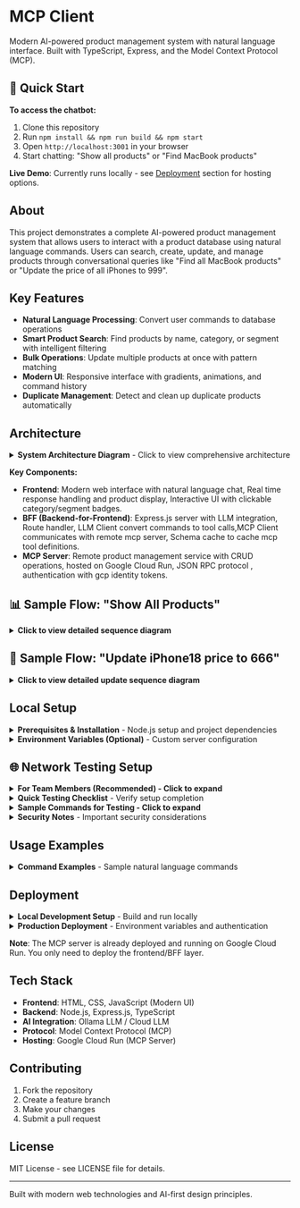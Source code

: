 # MCP Client

Modern AI-powered product management system with natural language interface. Built with TypeScript, Express, and the Model Context Protocol (MCP).

## 🚀 Quick Start

**To access the chatbot:**
1. Clone this repository
2. Run `npm install && npm run build && npm start`
3. Open `http://localhost:3001` in your browser
4. Start chatting: "Show all products" or "Find MacBook products"

**Live Demo**: Currently runs locally - see [Deployment](#deployment) section for hosting options.

## About

This project demonstrates a complete AI-powered product management system that allows users to interact with a product database using natural language commands. Users can search, create, update, and manage products through conversational queries like "Find all MacBook products" or "Update the price of all iPhones to 999".

## Key Features

- **Natural Language Processing**: Convert user commands to database operations
- **Smart Product Search**: Find products by name, category, or segment with intelligent filtering
- **Bulk Operations**: Update multiple products at once with pattern matching
- **Modern UI**: Responsive interface with gradients, animations, and command history
- **Duplicate Management**: Detect and clean up duplicate products automatically

## Architecture

<details>
<summary><strong>System Architecture Diagram</strong> - Click to view comprehensive architecture</summary>

```mermaid
graph TB
    subgraph "Client Layer"
        UI["🖥️ Frontend UI<br/>📱 Modern Web Interface<br/>💬 Natural Language Chat<br/>📊 Real-time Display<br/>🏷️ Interactive Badges"]
    end
    
    subgraph "BFF Layer - Node.js Express Server"
        BFF["🚀 Express BFF Server<br/>📍 Port 3001"]
        Router["🛣️ Route Handler<br/>(routes.ts)<br/>📝 /api/command<br/>📊 /api/status"]
        LLMClient["🤖 LLM Client<br/>(llmClient.ts)<br/>💭 Command Processing<br/>🔄 Tool Call Generation"]
        MCPClient["🔌 MCP Client<br/>(mcpClient.ts)<br/>🌐 Remote Server Comm<br/>🔐 GCP Auth Tokens"]
        Cache["💾 Schema Cache<br/>(mcpSchemaCache.ts)<br/>⚡ Tool Definitions<br/>🔄 Auto-refresh"]
    end
    
    subgraph "AI Layer"
        Ollama["🧠 Ollama LLM<br/>🏠 Local Instance<br/>📝 llama3.1:8b<br/>⚡ Fast Processing"]
    end
    
    subgraph "Remote Services - Google Cloud"
        MCP["☁️ MCP Server<br/>🌍 Cloud Run Service<br/>🔗 JSON-RPC Protocol<br/>🛡️ Identity Token Auth"]
        DB["📦 Product Database<br/>📊 CRUD Operations<br/>🔍 Search & Filter<br/>📈 Analytics"]
    end
    
    %% User interactions
    UI -->|"Natural Language Command"| Router
    Router -->|"Parse & Route Request"| LLMClient
    
    %% LLM processing
    LLMClient -->|"Process Command"| Ollama
    Ollama -->|"Generate Tool Call"| LLMClient
    
    %% MCP communication  
    LLMClient -->|"Execute Tool Call"| MCPClient
    MCPClient -->|"JSON-RPC + Auth"| MCP
    MCP -->|"Database Query"| DB
    DB -->|"Product Data"| MCP
    MCP -->|"JSON Response"| MCPClient
    
    %% Response flow
    MCPClient -->|"Structured Data"| LLMClient
    LLMClient -->|"Format Response"| Router
    Router -->|"JSON Response"| UI
    
    %% Schema management
    Cache -->|"Cached Schemas"| LLMClient
    MCPClient -->|"Schema Updates"| Cache
    
    %% Styling
    classDef frontend fill:#e1f5fe,stroke:#0277bd,stroke-width:2px
    classDef bff fill:#f3e5f5,stroke:#7b1fa2,stroke-width:2px
    classDef ai fill:#e8f5e8,stroke:#388e3c,stroke-width:2px
    classDef cloud fill:#fff3e0,stroke:#f57c00,stroke-width:2px
    
    class UI frontend
    class BFF,Router,LLMClient,MCPClient,Cache bff
    class Ollama ai
    class MCP,DB cloud
```

**🔄 Data Flow Steps:**
1. **User Input** → Frontend UI receives natural language command
2. **Route Processing** → Express server parses and routes the request  
3. **LLM Analysis** → Ollama processes command with MCP schema context
4. **Tool Generation** → LLM generates appropriate MCP tool calls
5. **Remote Execution** → MCP Client executes tools on Cloud Run server
6. **Database Operations** → MCP Server performs CRUD operations
7. **Response Assembly** → Data flows back through the stack
8. **UI Display** → Frontend renders formatted results

**🏗️ Architecture Highlights:**

- **🎨 Modern UI Layer**: Interactive web interface with natural language processing
- **🔄 Smart BFF (Backend-for-Frontend)**: Express.js server with intelligent request routing
- **🤖 AI-Powered Processing**: Local Ollama LLM for fast command interpretation  
- **🌐 Cloud Integration**: Secure communication with Google Cloud Run MCP server
- **⚡ Performance Optimized**: Schema caching and connection pooling
- **🛡️ Enterprise Security**: GCP Identity Token authentication

</details>

**Key Components:**
- **Frontend**: Modern web interface with natural language chat, Real time response handling and product display, Interactive UI with clickable category/segment badges.
- **BFF (Backend-for-Frontend)**: Express.js server with LLM integration, Route handler, LLM Client convert commands to tool calls,MCP Client communicates with remote mcp server, Schema cache to cache mcp tool definitions. 
- **MCP Server**: Remote product management service with CRUD operations, hosted on Google Cloud Run, JSON RPC protocol , authentication with gcp identity tokens.

## 📊 Sample Flow: "Show All Products"

<details>
<summary><strong>Click to view detailed sequence diagram</strong></summary>

The following sequence diagram illustrates how the system processes a natural language command like "show all products":

```mermaid
sequenceDiagram
    participant User
    participant Frontend as Frontend UI<br/>(index.html)
    participant BFF as Express BFF<br/>(routes.ts)
    participant LLM as LLM Client<br/>(llmClient.ts)
    participant Ollama as Ollama LLM<br/>(Local)
    participant MCP as MCP Client<br/>(mcpClient.ts)
    participant GCP as GCP Auth
    participant Server as MCP Server<br/>(Google Cloud)
    participant DB as Product Database

    User->>Frontend: Types "show all products"
    Frontend->>BFF: POST /api/command<br/>{"command": "show all products"}
    
    Note over BFF: processNaturalLanguageCommand()
    BFF->>LLM: callLLM("show all products")
    
    Note over LLM: Fetch MCP tool schemas
    LLM->>Server: GET tool definitions (cached)
    Server-->>LLM: Available tools & schemas
    
    Note over LLM: Build dynamic prompt with tools
    LLM->>Ollama: POST /api/generate<br/>{"model": "llama3", "prompt": "..."}
    Ollama-->>LLM: {"tool": "list_products", "parameters": {}}
    LLM-->>BFF: Tool invocation result
    
    Note over BFF: callMCP(toolInvocation)
    BFF->>MCP: Execute tool call
    
    Note over MCP: Authentication flow
    MCP->>GCP: execSync('gcloud auth print-identity-token')
    GCP-->>MCP: Bearer token
    
    Note over MCP: Build JSON-RPC payload
    MCP->>Server: POST /mcp<br/>{"jsonrpc": "2.0", "method": "tools/call",<br/>"params": {"name": "list_products"}}
    
    Note over Server: MCP Server processing
    Server->>DB: SELECT * FROM products
    DB-->>Server: Product records
    Server-->>MCP: {"result": [{"id": "uuid1", "name": "iPhone 15", ...}, ...]}
    
    MCP-->>BFF: MCP response with products
    
    Note over BFF: Post-processing & filtering
    alt Counting Query
        BFF->>BFF: Convert to count format
    else Name-based filtering
        BFF->>BFF: Filter by product name patterns
    else Grouping request
        BFF->>BFF: Group by category/segment
    else Duplicate management
        BFF->>BFF: Analyze duplicates
    end
    
    BFF-->>Frontend: {"result": {"result": [products...]}}
    
    Note over Frontend: formatResponse(data)
    Frontend->>Frontend: Generate product cards with<br/>clickable categories/segments
    Frontend->>User: Display formatted product list<br/>with interactive UI elements
    
    Note over User,DB: Complete flow: ~200-500ms
```

### Flow Breakdown

**1. User Input (Frontend)**
- User types natural language command in chat interface
- JavaScript captures input and sends POST request to BFF

**2. Intent Recognition (LLM)**
- Dynamically fetches MCP tool schemas for up-to-date prompting
- Builds comprehensive prompt with 200+ lines of tool definitions
- Ollama LLM converts natural language to structured tool call

**3. Authentication & MCP Call**
- Automatically handles GCP authentication via gcloud CLI
- Builds JSON-RPC payload following MCP protocol standards
- Sends authenticated request to remote MCP server

**4. Data Processing**
- MCP server executes database operations
- Returns structured product data
- BFF applies intelligent post-processing (filtering, grouping, counting)

**5. Response Formatting**
- Frontend renders products as interactive cards
- Adds clickable category/segment badges for filtering
- Displays with animations and modern UI elements

### Key Architecture Benefits

- **Separation of Concerns**: Each layer has distinct responsibilities
- **Smart Caching**: Tool schemas cached for performance
- **Flexible Authentication**: Works locally and in production
- **Intelligent Processing**: Post-processing handles complex queries
- **Modern UX**: Real-time, interactive product displays

</details>

## 🔄 Sample Flow: "Update iPhone18 price to 666"

<details>
<summary><strong>Click to view detailed update sequence diagram</strong></summary>

The following sequence diagram illustrates how the system processes an update command using the **LLM-first approach**:

```mermaid
sequenceDiagram
    participant User
    participant Frontend as Frontend UI<br/>(index.html)
    participant BFF as Express BFF<br/>(routes.ts)
    participant LLM as LLM Client<br/>(llmClient.ts)
    participant Ollama as Ollama LLM<br/>(Local)
    participant MCP as MCP Client<br/>(mcpClient.ts)
    participant GCP as GCP Auth
    participant Server as MCP Server<br/>(Google Cloud)
    participant DB as Product Database

    User->>Frontend: Types "Update iPhone18 price to 666"
    Frontend->>BFF: POST /api/command<br/>{"command": "Update iPhone18 price to 666"}
    
    Note over BFF: processNaturalLanguageCommand()
    BFF->>LLM: callLLM("Update iPhone18 price to 666")
    
    Note over LLM: Fetch cached MCP tool schemas
    LLM->>LLM: Build dynamic prompt with update_product tool definition
    
    Note over LLM: LLM-first natural language parsing
    LLM->>Ollama: POST /api/generate<br/>{"model": "llama3", "prompt": "...analyze and return tool call"}
    Ollama-->>LLM: {"tool": "update_product",<br/>"parameters": {"id": "iPhone18", "price": 666}}
    LLM-->>BFF: Tool invocation result
    
    Note over BFF: Handle update commands flow
    BFF->>BFF: Detect llmResult.tool === 'update_product'
    
    Note over BFF: Initial attempt (will fail for product names)
    BFF->>MCP: callMCP(update_product, {id: "iPhone18", price: 666})
    
    Note over MCP: Authentication & JSON-RPC call
    MCP->>GCP: execSync('gcloud auth print-identity-token')
    GCP-->>MCP: Bearer token
    MCP->>Server: POST /mcp<br/>{"method": "tools/call", "params": {<br/>"name": "update_product", "arguments": {"id": "iPhone18", "price": 666}}}
    
    Note over Server: UUID validation fails
    Server->>DB: No product found with ID "iPhone18"
    Server-->>MCP: {"result": {"response": "datastore: no such entity"}}
    MCP-->>BFF: Error response
    
    Note over BFF: Smart UUID resolution flow
    BFF->>BFF: Detect update_product command needs resolution
    BFF->>MCP: callMCP(list_products, {}) - Get all products
    
    MCP->>Server: POST /mcp<br/>{"method": "tools/call", "params": {"name": "list_products"}}
    Server->>DB: SELECT * FROM products
    DB-->>Server: All product records
    Server-->>MCP: {"result": [{"id": "uuid1", "name": "iPhone18", "price": 399}, ...]}
    MCP-->>BFF: Complete product list
    
    Note over BFF: Product name matching
    BFF->>BFF: Find product where name.toLowerCase() === "iphone18"
    BFF->>BFF: matchingProduct = {id: "806403a6-...", name: "iPhone18", price: 399}
    
    Note over BFF: Execute update with resolved UUID
    BFF->>MCP: callMCP(update_product, {<br/>id: "806403a6-c2c1-439c-8d9f-7d254cbf9b1b",<br/>price: 666})
    
    MCP->>Server: POST /mcp<br/>{"method": "tools/call", "params": {<br/>"name": "update_product", "arguments": {<br/>"id": "806403a6-c2c1-439c-8d9f-7d254cbf9b1b", "price": 666}}}
    
    Server->>DB: UPDATE products SET price = 666<br/>WHERE id = '806403a6-...'
    DB-->>Server: Update successful
    Server-->>MCP: {"result": {"success": true, "updated": {...}}}
    MCP-->>BFF: Success response
    
    Note over BFF: Enhanced response formatting
    BFF->>BFF: Create enhanced response:<br/>{success: true, message: "Successfully updated 'iPhone18' price to 666",<br/>productName: "iPhone18", oldPrice: 399, newPrice: 666}
    
    BFF-->>Frontend: {"result": {"success": true, "message": "...", "updatedProduct": {...}}}
    
    Note over Frontend: Display success feedback
    Frontend->>Frontend: Show success message with<br/>old price → new price transition
    Frontend->>User: "✅ Successfully updated 'iPhone18' price<br/>from 399 to 666"
    
    Note over User,DB: Complete update flow: ~300-800ms
```

### Update Flow Breakdown

**1. LLM-First Natural Language Processing**
- User provides command in any natural format: "Update iPhone18 price to 666"
- LLM intelligently parses intent and extracts: `tool: "update_product"`, `parameters: {id: "iPhone18", price: 666}`
- **No regex patterns** - pure LLM intelligence for command understanding

**2. Smart UUID Resolution**
- Initial attempt fails because "iPhone18" is a product name, not a UUID
- System automatically fetches all products via `list_products`
- Performs intelligent name matching (case-insensitive, exact + partial)
- Resolves product name → UUID: "iPhone18" → "806403a6-c2c1-439c-8d9f-7d254cbf9b1b"

**3. Successful Update Execution**
- Calls `update_product` with resolved UUID and new price
- Database update executed with proper entity identification
- Returns enhanced response with old price, new price, and success confirmation

**4. Enhanced User Feedback**
- Shows clear before/after price comparison
- Confirms which product was updated by name
- Provides detailed success messaging

### LLM-First Approach Benefits

- **Natural Language Flexibility**: Works with "Update iPhone18 price to 666", "Update the price of iPhone18 to 666", "Set iPhone18 to $666"
- **No Regex Dependency**: Eliminates brittle pattern matching - LLM handles all command variations
- **Smart Error Recovery**: Automatic UUID resolution when product names are provided
- **Enhanced UX**: Detailed feedback with price transitions and product confirmations
- **Robust Matching**: Handles exact name matches, partial matches, and case-insensitive matching

</details>

## Local Setup

<details>
<summary><strong>Prerequisites & Installation</strong> - Node.js setup and project dependencies</summary>

### Prerequisites
- Node.js 18+
- Access to Ollama (local LLM) or configure cloud LLM

### Installation

1. **Clone the repository**
   ```bash
   git clone https://github.com/racho8/ravi-mcp-client.git
   cd ravi-mcp-client
   ```

2. **Install dependencies**
   ```bash
   npm install
   ```

3. **Build the project**
   ```bash
   npm run build
   ```

4. **Start the server**
   ```bash
   npm start
   ```

5. **Open the application**
   Navigate to `http://localhost:3001`

</details>

<details>
<summary><strong>Environment Variables (Optional)</strong> - Custom server configuration</summary>

```bash
export MCP_SERVER_URL='https://your-mcp-server.run.app/mcp'
export PORT=3001
```

</details>

## 🌐 Network Testing Setup

<details>
<summary><strong>For Team Members (Recommended) - Click to expand</strong></summary>

### **For Team Members (Recommended):**

If your team members want to checkout your branch and test it independently:

#### **Setup Steps:**

1. **Grant Cloud Run Invoker Role** (Project Owner does this once):
   ```bash
   # Replace with team member's service account email
   gcloud run services add-iam-policy-binding ravi-mcp-server \
     --region=europe-west3 \
     --member="serviceAccount:TEAM_MEMBER@YOUR_PROJECT.iam.gserviceaccount.com" \
     --role="roles/run.invoker"
   ```

2. **Team Member Setup:**
   ```bash
   # Clone and checkout your branch
   git clone https://github.com/racho8/ravi-mcp-client.git
   cd ravi-mcp-client
   git checkout main  # or your specific branch
   
   # Install dependencies
   npm install
   npm run build
   
   # Set up authentication (create service account key)
   gcloud iam service-accounts create mcp-testing
   gcloud projects add-iam-policy-binding YOUR_PROJECT_ID \
     --member="serviceAccount:mcp-testing@YOUR_PROJECT_ID.iam.gserviceaccount.com" \
     --role="roles/run.invoker"
   gcloud iam service-accounts keys create ~/mcp-key.json \
     --iam-account=mcp-testing@YOUR_PROJECT_ID.iam.gserviceaccount.com
   ```

3. **Environment Configuration:**
   ```bash
   # Set environment variables
   export GOOGLE_APPLICATION_CREDENTIALS="$HOME/mcp-key.json"
   export NODE_ENV=production
   export MCP_SERVER_URL="https://ravi-mcp-server-256110662801.europe-west3.run.app/mcp"
   export PORT=3001
   
   # Start the server
   npm start
   ```

4. **Test the setup:**
   ```bash
   curl -X POST http://localhost:3001/api/command \
     -H "Content-Type: application/json" \
   -d '{"command": "Show all products"}'
```

</details>

<details>
<summary><strong>For External Viewers (Demo Access) - Click to expand</strong></summary>

### **For External Viewers (Demo Access):**If you want to demo the application to external people without giving them access to your codebase:

#### **Host with Specific IP Access:**

1. **Start server with network binding:**
   ```bash
   # On your machine (find your IP first)
   ifconfig | grep "inet " | grep -v 127.0.0.1
   # Example output: inet 172.18.11.22 netmask 0xffffff00 broadcast 172.18.11.255
   
   # Start server (binds to all interfaces by default)
   export PORT=3001
   npm start
   
   # Server will be accessible at your specific IP
   echo "Application running at: http://172.18.11.22:3001"
   ```

2. **Share access with external viewers:**
   ```
   Demo URL: http://172.18.11.22:3001
   
   Try these commands:
   - "Show all products"
   - "Find all iPhone products" 
   - "Update iPhone18 price to 999"
   - "Count MacBook products"
   ```

3. **Network firewall considerations:**
   ```bash
   # macOS: Allow incoming connections on port 3001
   # System Preferences → Security & Privacy → Firewall → Options
   # Add Node.js application and allow incoming connections
   
   # Or use command line (if needed):
   sudo /usr/libexec/ApplicationFirewall/socketfilterfw --add /usr/local/bin/node
   sudo /usr/libexec/ApplicationFirewall/socketfilterfw --unblock /usr/local/bin/node
   ```

</details>

<details>
<summary><strong>Quick Testing Checklist</strong> - Verify setup completion</summary>

### **Quick Testing Checklist:**

✅ **For Team Members:**
- [ ] Service account created with Cloud Run Invoker role
- [ ] `GOOGLE_APPLICATION_CREDENTIALS` pointing to key file
- [ ] `NODE_ENV=production` set
- [ ] Application starts without auth errors
- [ ] Can successfully call `/api/command` endpoint

✅ **For External Viewers:**
- [ ] Your machine IP address determined (e.g., 172.18.11.22)
- [ ] Port 3001 accessible through firewall
- [ ] External users can access `http://YOUR_IP:3001`
- [ ] Demo commands work from external network

</details>

<details>
<summary><strong>Sample Commands for Testing - Click to expand</strong></summary>

### **Sample Commands for Testing:**
```bash
# Basic product listing
curl -X POST http://172.18.11.22:3001/api/command \
  -H "Content-Type: application/json" \
  -d '{"command": "Show all products"}'

# Product search  
curl -X POST http://172.18.11.22:3001/api/command \
  -H "Content-Type: application/json" \
  -d '{"command": "Find all iPhone products"}'

# Product update (LLM-first approach)
curl -X POST http://172.18.11.22:3001/api/command \
  -H "Content-Type: application/json" \
  -d '{"command": "Update iPhone18 price to 999"}'
```

</details>

<details>
<summary><strong>Security Notes</strong> - Important security considerations</summary>

### **Security Notes:**
- **Team Access**: Service account keys should be stored securely and rotated regularly
- **External Access**: Consider time-limited demos and firewall restrictions
- **Production**: Use proper load balancers and SSL certificates for public access

</details>

## Usage Examples

<details>
<summary><strong>Command Examples</strong> - Sample natural language commands</summary>

**Product Search:**
- "Show all products"
- "Find all MacBook products"
- "Show me products in Electronics category"

**Product Updates:**
- "Update the price of iPhone 15 to 899"
- "Update all iPhones to price 999"

**Counting & Analytics:**
- "How many products are there?"
- "Count MacBook products"

**Duplicate Management:**
- "Find duplicates"
- "Clean up duplicate products"

</details>


## Deployment

<details>
<summary><strong>Local Development Setup</strong> - Build and run locally</summary>

```bash
npm run build
npm start
```
Access at: `http://localhost:3001`

</details>

<details>
<summary><strong>Production Deployment</strong> - Environment variables and authentication</summary>

**Current Status**: This project is designed for local development with remote MCP server integration.

**To deploy your own instance:**

Set these environment variables in your hosting platform:
```
MCP_SERVER_URL=https://ravi-mcp-server-256110662801.europe-west3.run.app/mcp
PORT=3001
```

**Optional Authentication** (if your MCP server requires it):
```
MCP_AUTH_TOKEN=your-auth-token-here
```

**Authentication Notes:**
- **Local Development**: Uses `gcloud` CLI authentication automatically
- **Production**: Set `MCP_AUTH_TOKEN` environment variable if needed
- **Public Access**: If your MCP server allows unauthenticated access, no token needed

</details>

**Note**: The MCP server is already deployed and running on Google Cloud Run. You only need to deploy the frontend/BFF layer.

## Tech Stack

- **Frontend**: HTML, CSS, JavaScript (Modern UI)
- **Backend**: Node.js, Express.js, TypeScript
- **AI Integration**: Ollama LLM / Cloud LLM
- **Protocol**: Model Context Protocol (MCP)
- **Hosting**: Google Cloud Run (MCP Server)

## Contributing

1. Fork the repository
2. Create a feature branch
3. Make your changes
4. Submit a pull request

## License

MIT License - see LICENSE file for details.

---

Built with modern web technologies and AI-first design principles.
